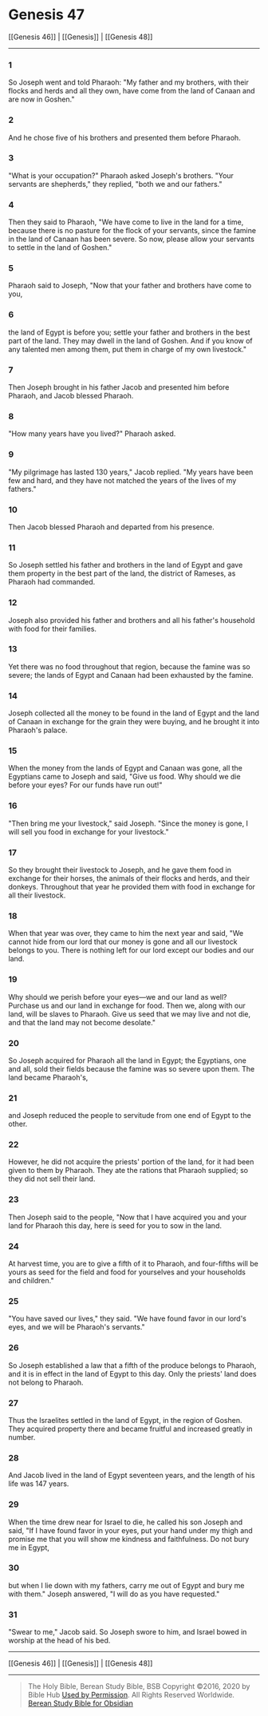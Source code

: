 # Genesis 47

[[Genesis 46]] | [[Genesis]] | [[Genesis 48]]

---

### 1
So Joseph went and told Pharaoh: "My father and my brothers, with their flocks and herds and all they own, have come from the land of Canaan and are now in Goshen."

### 2
And he chose five of his brothers and presented them before Pharaoh.

### 3
"What is your occupation?" Pharaoh asked Joseph's brothers. "Your servants are shepherds," they replied, "both we and our fathers."

### 4
Then they said to Pharaoh, "We have come to live in the land for a time, because there is no pasture for the flock of your servants, since the famine in the land of Canaan has been severe. So now, please allow your servants to settle in the land of Goshen."

### 5
Pharaoh said to Joseph, "Now that your father and brothers have come to you,

### 6
the land of Egypt is before you; settle your father and brothers in the best part of the land. They may dwell in the land of Goshen. And if you know of any talented men among them, put them in charge of my own livestock."

### 7
Then Joseph brought in his father Jacob and presented him before Pharaoh, and Jacob blessed Pharaoh.

### 8
"How many years have you lived?" Pharaoh asked.

### 9
"My pilgrimage has lasted 130 years," Jacob replied. "My years have been few and hard, and they have not matched the years of the lives of my fathers."

### 10
Then Jacob blessed Pharaoh and departed from his presence.

### 11
So Joseph settled his father and brothers in the land of Egypt and gave them property in the best part of the land, the district of Rameses, as Pharaoh had commanded.

### 12
Joseph also provided his father and brothers and all his father's household with food for their families.

### 13
Yet there was no food throughout that region, because the famine was so severe; the lands of Egypt and Canaan had been exhausted by the famine.

### 14
Joseph collected all the money to be found in the land of Egypt and the land of Canaan in exchange for the grain they were buying, and he brought it into Pharaoh's palace.

### 15
When the money from the lands of Egypt and Canaan was gone, all the Egyptians came to Joseph and said, "Give us food. Why should we die before your eyes? For our funds have run out!"

### 16
"Then bring me your livestock," said Joseph. "Since the money is gone, I will sell you food in exchange for your livestock."

### 17
So they brought their livestock to Joseph, and he gave them food in exchange for their horses, the animals of their flocks and herds, and their donkeys. Throughout that year he provided them with food in exchange for all their livestock.

### 18
When that year was over, they came to him the next year and said, "We cannot hide from our lord that our money is gone and all our livestock belongs to you. There is nothing left for our lord except our bodies and our land.

### 19
Why should we perish before your eyes—we and our land as well? Purchase us and our land in exchange for food. Then we, along with our land, will be slaves to Pharaoh. Give us seed that we may live and not die, and that the land may not become desolate."

### 20
So Joseph acquired for Pharaoh all the land in Egypt; the Egyptians, one and all, sold their fields because the famine was so severe upon them. The land became Pharaoh's,

### 21
and Joseph reduced the people to servitude from one end of Egypt to the other.

### 22
However, he did not acquire the priests' portion of the land, for it had been given to them by Pharaoh. They ate the rations that Pharaoh supplied; so they did not sell their land.

### 23
Then Joseph said to the people, "Now that I have acquired you and your land for Pharaoh this day, here is seed for you to sow in the land.

### 24
At harvest time, you are to give a fifth of it to Pharaoh, and four-fifths will be yours as seed for the field and food for yourselves and your households and children."

### 25
"You have saved our lives," they said. "We have found favor in our lord's eyes, and we will be Pharaoh's servants."

### 26
So Joseph established a law that a fifth of the produce belongs to Pharaoh, and it is in effect in the land of Egypt to this day. Only the priests' land does not belong to Pharaoh.

### 27
Thus the Israelites settled in the land of Egypt, in the region of Goshen. They acquired property there and became fruitful and increased greatly in number.

### 28
And Jacob lived in the land of Egypt seventeen years, and the length of his life was 147 years.

### 29
When the time drew near for Israel to die, he called his son Joseph and said, "If I have found favor in your eyes, put your hand under my thigh and promise me that you will show me kindness and faithfulness. Do not bury me in Egypt,

### 30
but when I lie down with my fathers, carry me out of Egypt and bury me with them." Joseph answered, "I will do as you have requested."

### 31
"Swear to me," Jacob said. So Joseph swore to him, and Israel bowed in worship at the head of his bed.

---

[[Genesis 46]] | [[Genesis]] | [[Genesis 48]]

---

> The Holy Bible, Berean Study Bible, BSB
> Copyright &copy;2016, 2020 by Bible Hub
> [Used by Permission](https://berean.bible/terms.htm). All Rights Reserved Worldwide.
> [Berean Study Bible for Obsidian](https://github.com/gapmiss/berean-study-bible-for-obsidian)</small>

